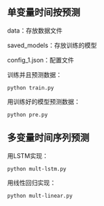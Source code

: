 ## 单变量时间按预测

data：存放数据文件

saved_models：存放训练的模型

config_1.json：配置文件

训练并且预测数据：

```Linux
python train.py
```

用训练好的模型预测数据：

```Linux
python pre.py
```

## 多变量时间序列预测

用LSTM实现：

```Linux
python mult-lstm.py
```

用线性回归实现：

```Linux
python mult-linear.py
```

